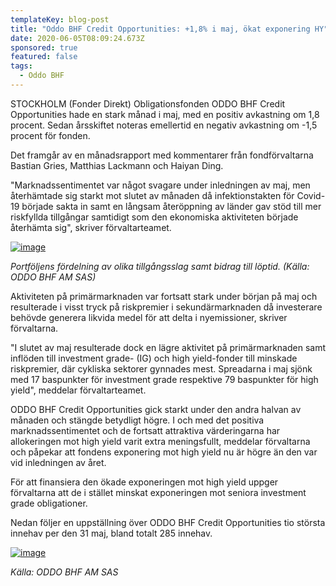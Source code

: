 ```yaml
---
templateKey: blog-post
title: "Oddo BHF Credit Opportunities: +1,8% i maj, ökat exponering HY"
date: 2020-06-05T08:09:24.673Z
sponsored: true
featured: false
tags:
  - Oddo BHF
---
```

STOCKHOLM (Fonder Direkt) Obligationsfonden ODDO BHF Credit Opportunities hade en stark månad i maj, med en positiv avkastning om 1,8 procent. Sedan årsskiftet noteras emellertid en negativ avkastning om -1,5 procent för fonden.

Det framgår av en månadsrapport med kommentarer från fondförvaltarna Bastian Gries, Matthias Lackmann och Haiyan Ding.

"Marknadssentimentet var något svagare under inledningen av maj, men återhämtade sig starkt mot slutet av månaden då infektionstakten för Covid-19 började sakta in samt en långsam återöppning av länder gav stöd till mer riskfyllda tillgångar samtidigt som den ekonomiska aktiviteten började återhämta sig", skriver förvaltarteamet.

[![image](https://i.direkt.se/200605/585406101.png)](https://i.direkt.se/200605/585406101.png)

*Portföljens fördelning av olika tillgångsslag samt bidrag till löptid. (Källa: ODDO BHF AM SAS)*

Aktiviteten på primärmarknaden var fortsatt stark under början på maj och resulterade i visst tryck på riskpremier i sekundärmarknaden då investerare behövde generera likvida medel för att delta i nyemissioner, skriver förvaltarna.

"I slutet av maj resulterade dock en lägre aktivitet på primärmarknaden samt inflöden till investment grade- (IG) och high yield-fonder till minskade riskpremier, där cykliska sektorer gynnades mest. Spreadarna i maj sjönk med 17 baspunkter för investment grade respektive 79 baspunkter för high yield", meddelar förvaltarteamet.

ODDO BHF Credit Opportunities gick starkt under den andra halvan av månaden och stängde betydligt högre. I och med det positiva marknadssentimentet och de fortsatt attraktiva värderingarna har allokeringen mot high yield varit extra meningsfullt, meddelar förvaltarna och påpekar att fondens exponering mot high yield nu är högre än den var vid inledningen av året.

För att finansiera den ökade exponeringen mot high yield uppger förvaltarna att de i stället minskat exponeringen mot seniora investment grade obligationer.

Nedan följer en uppställning över ODDO BHF Credit Opportunities tio största innehav per den 31 maj, bland totalt 285 innehav.

[![image](https://i.direkt.se/200605/585406102.png)](https://i.direkt.se/200605/585406102.png)

*Källa: ODDO BHF AM SAS*